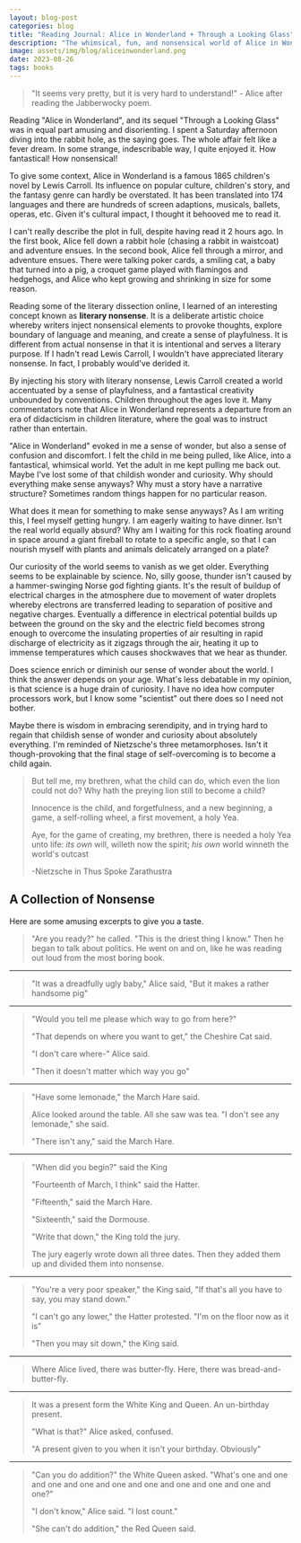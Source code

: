 ```yaml
---
layout: blog-post
categories: blog
title: "Reading Journal: Alice in Wonderland + Through a Looking Glass"
description: "The whimsical, fun, and nonsensical world of Alice in Wonderland"
image: assets/img/blog/aliceinwonderland.png
date: 2023-08-26
tags: books
---
```


> "It seems very pretty, but it is very hard to understand!" - Alice after reading the Jabberwocky poem.

Reading "Alice in Wonderland", and its sequel "Through a Looking Glass" was in equal part amusing and disorienting. I spent a Saturday afternoon diving into the rabbit hole, as the saying goes. The whole affair felt like a fever dream. In some strange, indescribable way, I quite enjoyed it. How fantastical! How nonsensical!

To give some context, Alice in Wonderland is a famous 1865 children's novel by Lewis Carroll. Its influence on popular culture, children's story, and the fantasy genre can hardly be overstated. It has been translated into 174 languages and there are hundreds of screen adaptions, musicals, ballets, operas, etc. Given it's cultural impact, I thought it behooved me to read it. 

I can't really describe the plot in full, despite having read it 2 hours ago. In the first book, Alice fell down a rabbit hole (chasing a rabbit in waistcoat) and adventure ensues. In the second book, Alice fell through a mirror, and adventure ensues. There were talking poker cards, a smiling cat, a baby that turned into a pig, a croquet game played with flamingos and hedgehogs, and Alice who kept growing and shrinking in size for some reason.

Reading some of the literary dissection online, I learned of an interesting concept known as **literary nonsense**. It is a deliberate artistic choice whereby writers inject nonsensical elements to provoke thoughts, explore boundary of language and meaning, and create a sense of playfulness. It is different from actual nonsense in that it is intentional and serves a literary purpose. If I hadn't read Lewis Carroll, I wouldn't have appreciated literary nonsense. In fact, I probably would've derided it.

By injecting his story with literary nonsense, Lewis Carroll created a world accentuated by a sense of playfulness, and a fantastical creativity unbounded by conventions. Children throughout the ages love it. Many commentators note that Alice in Wonderland represents a departure from an era of didacticism in children literature, where the goal was to instruct rather than entertain.

"Alice in Wonderland" evoked in me a sense of wonder, but also a sense of confusion and discomfort. I felt the child in me being pulled, like Alice, into a fantastical, whimsical world. Yet the adult in me kept pulling me back out. Maybe I've lost some of that childish wonder and curiosity. Why should everything make sense anyways? Why must a story have a narrative structure? Sometimes random things happen for no particular reason.

What does it mean for something to make sense anyways? As I am writing this, I feel myself getting hungry. I am eagerly waiting to have dinner. Isn't the real world equally absurd? Why am I waiting for this rock floating around in space around a giant fireball to rotate to a specific angle, so that I can nourish myself with plants and animals delicately arranged on a plate?

Our curiosity of the world seems to vanish as we get older. Everything seems to be explainable by science. No, silly goose, thunder isn't caused by a hammer-swinging Norse god fighting giants. It's the result of buildup of electrical charges in the atmosphere due to movement of water droplets whereby electrons are transferred leading to separation of positive and negative charges. Eventually a difference in electrical potential builds up between the ground on the sky and the electric field becomes strong enough to overcome the insulating properties of air resulting in rapid discharge of electricity as it zigzags through the air, heating it up to immense temperatures which causes shockwaves that we hear as thunder.

Does science enrich or diminish our sense of wonder about the world. I think the answer depends on your age. What's less debatable in my opinion, is that science is a huge drain of curiosity. I have no idea how computer processors work, but I know some "scientist" out there does so I need not bother.

Maybe there is wisdom in embracing serendipity, and in trying hard to regain that childish sense of wonder and curiosity about absolutely everything. I'm reminded of Nietzsche's three metamorphoses. Isn't it though-provoking that the final stage of self-overcoming is to become a child again.

> But tell me, my brethren, what the child can do, which even the lion could not do? Why hath the preying lion still to become a child?
>
> Innocence is the child, and forgetfulness, and a new beginning, a game, a self-rolling wheel, a first movement, a holy Yea.
>
> Aye, for the game of creating, my brethren, there is needed a holy Yea unto life: *its own* will, willeth now the spirit; *his own* world winneth the world's outcast
>
> -Nietzsche in Thus Spoke Zarathustra







## A Collection of Nonsense

Here are some amusing excerpts to give you a taste.

> "Are you ready?" he called. "This is the driest thing I know." Then he began to talk about politics. He went on and on, like he was reading out loud from the most boring book.

---

> "It was a dreadfully ugly baby," Alice said, "But it makes a rather handsome pig"

---

> "Would you tell me please which way to go from here?"
>
> "That depends on where you want to get," the Cheshire Cat said.
>
> "I don't care where-" Alice said.
>
> "Then it doesn't matter which way you go"

---

> "Have some lemonade," the March Hare said.
>
> Alice looked around the table. All she saw was tea. "I don't see any lemonade," she said.
>
> "There isn't any," said the March Hare.

---

> "When did you begin?" said the King
>
> "Fourteenth of March, I think" said the Hatter.
>
> "Fifteenth," said the March Hare.
>
> "Sixteenth," said the Dormouse.
>
> "Write that down," the King told the jury.
>
> The jury eagerly wrote down all three dates. Then they added them up and divided them into nonsense.

---

> "You're a very poor speaker," the King said, "If that's all you have to say, you may stand down."
>
> "I can't go any lower," the Hatter protested. "I'm on the floor now as it is"
>
> "Then you may sit down," the King said.

---

> Where Alice lived, there was butter-fly. Here, there was bread-and-butter-fly.

---

> It was a present form the White King and Queen. An un-birthday present.
>
> "What is that?" Alice asked, confused.
>
> "A present given to you when it isn't your birthday. Obviously"

---

> "Can you do addition?" the White Queen asked. "What's one and one and one and one and one and one and one and one and one and one?"
>
> "I don't know," Alice said. "I lost count."
>
> "She can't do addition," the Red Queen said.







